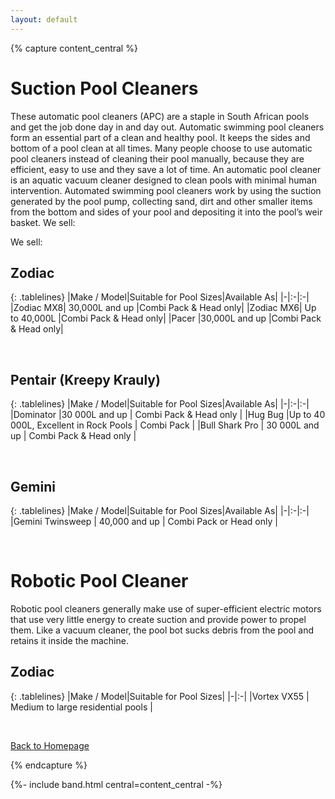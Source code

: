 ```yaml
---
layout: default
---
```


{% capture content_central %}

# Suction Pool Cleaners

These automatic pool cleaners (APC) are a staple in South African pools and get the job done day in and day out. Automatic swimming pool cleaners form an essential part of a clean and healthy pool. It keeps the sides and bottom of a pool clean at all times. Many people choose to use automatic pool cleaners instead of cleaning their pool manually, because they are efficient, easy to use and they save a lot of time. An automatic pool cleaner is an aquatic vacuum cleaner designed to clean pools with minimal human intervention. Automated swimming pool cleaners work by using the suction generated by the pool pump, collecting sand, dirt and other smaller items from the bottom and sides of your pool and depositing it into the pool’s weir basket.
We sell:

We sell:

## Zodiac

{: .tablelines}
|Make / Model|Suitable for Pool Sizes|Available As|
|-|:-|:-|
|Zodiac MX8| 30,000L and up |Combi Pack & Head only|
|Zodiac MX6| Up to 40,000L |Combi Pack & Head only|
|Pacer |30,000L and up |Combi Pack & Head only|

<br>

## Pentair (Kreepy Krauly)

{: .tablelines}
|Make / Model|Suitable for Pool Sizes|Available As|
|-|:-|:-|
|Dominator |30 000L and up | Combi Pack & Head only |
|Hug Bug |Up to 40 000L, Excellent in Rock Pools | Combi Pack |
|Bull Shark Pro | 30 000L and up | Combi Pack & Head only |

<br>

## Gemini

{: .tablelines}
|Make / Model|Suitable for Pool Sizes|Available As|
|-|:-|:-|
|Gemini Twinsweep | 40,000 and up | Combi Pack or Head only |

<br>

# Robotic Pool Cleaner

Robotic pool cleaners generally make use of super-efficient electric motors that use very little energy to create suction and provide power to propel them. Like a vacuum cleaner, the pool bot sucks debris from the pool and retains it inside the machine.

## Zodiac

{: .tablelines}
|Make / Model|Suitable for Pool Sizes|
|-|:-|
|Vortex VX55 | Medium to large residential pools |

<br>

[Back to Homepage](./)

{% endcapture %}

{%- include band.html central=content_central -%}
